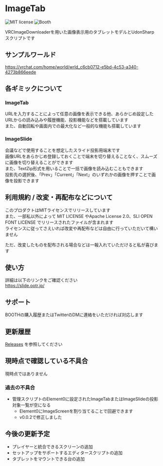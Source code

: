 # ImageTab

![MIT license](https://img.shields.io/badge/license-MIT-blue.svg)
![Booth](https://img.shields.io/badge/BOOTH-c54245)

VRCImageDownloaderを用いた画像表示用のタブレットモデルとUdonSharpスクリプトです

## サンプルワールド
https://vrchat.com/home/world/wrld_c6cb0712-e5bd-4c53-a340-4273b866eede

## 各ギミックについて
### ImageTab
URLを入力することによって任意の画像を表示できる他、あらかじめ設定したURLからの読み込みや履歴機能、投影機能などを搭載しています  
また、自動回転や画面内での最大化など一般的な機能も搭載しています

### ImageSlide
会議などで使用することを想定したスライド投影用端末です  
画像URLをあらかじめ登録しておくことで端末を切り替えることなく、スムーズに画像を切り替えることができます  
また、TextZip形式を用いることで一括で画像を読み込むこともできます  
投影先の選択後、「Prev」「Current」「Next」のいずれかの画像を押すことで画像を投影できます  

## 利用規約 / 改変・再配布などについて

このプロダクトはMITライセンスでリリースしています  
また、一部私以外によって MIT LICENSE やApache License 2.0、SLI OPEN FONT LICENSE でリリースされたファイルが含まれます  
ライセンスに従ってさえいれば改変や再配布などは自由に行っていただいて構いません  

ただ、改変したものを配布される場合などは一報入れていただけると私が喜びます  

## 使い方
詳細は以下のリンクをご確認ください  
https://slide.ootr.jp/  

## サポート
BOOTHの購入履歴またはTwitterのDMに連絡をいただければ対応します

## 更新履歴
[Releases](https://github.com/o-tr/image-tab/releases) を参照してください

## 現時点で確認している不具合
現時点ではありません

### 過去の不具合
- 管理スクリプトのElement0に設定されたImageTabまたはImageSlideの投影対象一覧が空になる
  - Element0にImageScreenを割り当てることで回避できます
  - v0.0.2で修正しました

## 今後の更新予定
- プレイヤーと統合できるスクリーンの追加
- セットアップをサポートするエディタースクリプトの追加
- タブレットをマウントできる台の追加

